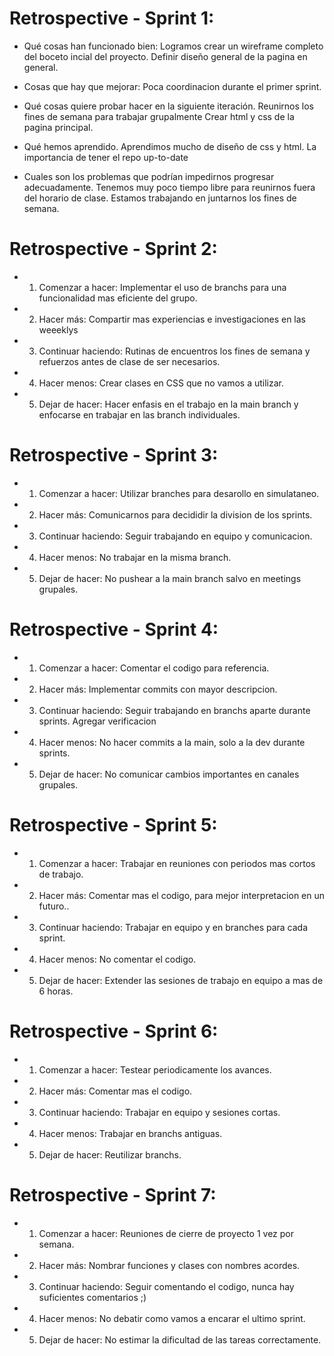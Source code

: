 # Retrospective - Sprint 1:
- Qué cosas han funcionado bien:
    Logramos crear un wireframe completo del boceto incial del proyecto.
    Definir diseño general de la pagina en general.

- Cosas que hay que mejorar:
    Poca coordinacion durante el primer sprint.

- Qué cosas quiere probar hacer en la siguiente iteración.
    Reunirnos los fines de semana para trabajar grupalmente
    Crear html y css de la pagina principal.

- Qué hemos aprendido.
    Aprendimos mucho de diseño de css y html.
    La importancia de tener el repo up-to-date
    
- Cuales son los problemas que podrían impedirnos progresar adecuadamente.
    Tenemos muy poco tiempo libre para reunirnos fuera del horario de clase. 
    Estamos trabajando en juntarnos los fines de semana.

# Retrospective - Sprint 2:

- 1. Comenzar a hacer: Implementar el uso de branchs para una funcionalidad mas eficiente del grupo.
- 2. Hacer más: Compartir mas experiencias e investigaciones en las weeeklys
- 3. Continuar haciendo: Rutinas de encuentros los fines de semana y refuerzos antes de clase de ser necesarios.
- 4. Hacer menos: Crear clases en CSS que no vamos a utilizar.
- 5. Dejar de hacer: Hacer enfasis en el trabajo en la main branch y enfocarse en trabajar en las branch individuales.

# Retrospective - Sprint 3:
- 1. Comenzar a hacer: Utilizar branches para desarollo en simulataneo.
- 2. Hacer más: Comunicarnos para decididir la division de los sprints.
- 3. Continuar haciendo: Seguir trabajando en equipo y comunicacion.
- 4. Hacer menos: No trabajar en la misma branch.
- 5. Dejar de hacer: No pushear a la main branch salvo en meetings grupales.

# Retrospective - Sprint 4:
- 1. Comenzar a hacer: Comentar el codigo para referencia.
- 2. Hacer más: Implementar commits con mayor descripcion.
- 3. Continuar haciendo: Seguir trabajando en branchs aparte durante sprints. Agregar verificacion
- 4. Hacer menos: No hacer commits a la main, solo a la dev durante sprints.
- 5. Dejar de hacer: No comunicar cambios importantes en canales grupales.

# Retrospective - Sprint 5:
- 1. Comenzar a hacer: Trabajar en reuniones con periodos mas cortos de trabajo.
- 2. Hacer más: Comentar mas el codigo, para mejor interpretacion en un futuro..
- 3. Continuar haciendo: Trabajar en equipo y en branches para cada sprint.
- 4. Hacer menos: No comentar el codigo.
- 5. Dejar de hacer: Extender las sesiones de trabajo en equipo a mas de 6 horas.

# Retrospective - Sprint 6:
- 1. Comenzar a hacer: Testear periodicamente los avances.
- 2. Hacer más: Comentar mas el codigo.
- 3. Continuar haciendo: Trabajar en equipo y sesiones cortas.
- 4. Hacer menos: Trabajar en branchs antiguas.
- 5. Dejar de hacer: Reutilizar branchs.

# Retrospective - Sprint 7:
- 1. Comenzar a hacer: Reuniones de cierre de proyecto 1 vez por semana.
- 2. Hacer más: Nombrar funciones y clases con nombres acordes.
- 3. Continuar haciendo: Seguir comentando el codigo, nunca hay suficientes comentarios ;)
- 4. Hacer menos: No debatir como vamos a encarar el ultimo sprint.
- 5. Dejar de hacer: No estimar la dificultad de las tareas correctamente.